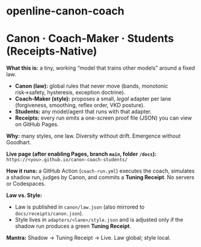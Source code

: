 # openline-canon-coach
# Canon · Coach-Maker · Students (Receipts-Native)

**What this is:** a tiny, working “model that trains other models” around a fixed law.

- **Canon (law):** global rules that never move (bands, monotonic risk→safety, hysteresis, exception doctrine).
- **Coach-Maker (style):** proposes a small, *legal* adapter per lane (forgiveness, smoothing, reflex order, VKD posture).
- **Students:** any model/agent that runs with that adapter.
- **Receipts:** every run emits a one-screen proof file (JSON) you can view on GitHub Pages.

**Why:** many styles, one law. Diversity without drift. Emergence without Goodhart.

**Live page (after enabling Pages, branch `main`, folder `/docs`):**
`https://<you>.github.io/canon-coach-students/`

**How it runs:** a GitHub Action (`coach-run.yml`) executes the coach, simulates a shadow run, judges by Canon, and commits a **Tuning Receipt**. No servers or Codespaces.

**Law vs. Style:**
- Law is published in `canon/law.json` (also mirrored to `docs/receipts/canon.json`).
- Style lives in `adapters/<lane>/style.json` and is adjusted only if the shadow run produces a green **Tuning Receipt**.

**Mantra:** Shadow → Tuning Receipt → Live. Law global; style local.
